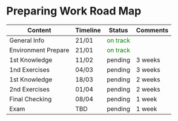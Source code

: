# Preparing Work Road Map 

  | Content | Timeline | Status | Comments |
  | --- | --- | --- | --- |
  | General Info | 21/01 | <span style="color:green">on track</span>| |
  | Environment Prepare | 21/01 | <span style="color:green">on track</span> | |
  | 1st Knowledge | 11/02 | pending | 3 weeks |
  | 1nd Exercises| 04/03 | pending | 3 weeks |
  | 1st Knowledge | 18/03 | pending | 2 weeks |
  | 2nd Exercises| 01/04 | pending | 2 weeks |
  | Final Checking | 08/04 | pending | 1 week |
  | Exam | TBD | pending | 1 week |




